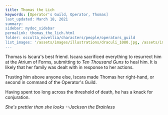 ```yaml
---
title: Thomas the Lich
keywords: [Operator's Guild, Operator, Thomas]
last_updated: March 18, 2021
summary: 
sidebar: mydoc_sidebar
permalink: thomas_the_lich.html
folder: occulta_novellia/characters/people/operators_guild
list_images: '/assets/images/illustrations/draculi_1080.jpg, /assets/images/illustrations/laurence_the_duelist_1080.png,/assets/images/illustrations/iscara_the_ten_thousand_guns_1080.png,/assets/images/illustrations/alpha_draculi_1080.png'
---
```


Thomas is Iscara's best friend. Iscara sacrificed everything to resurrect him at the Atrium of Forms, submitting to *Ten Thousand Guns* to heal him. It is likely that her family was dealt with in response to her actions.

Trusting him above anyone else, Iscara made Thomas her right-hand, or second in command of the Operator's Guild.

Having spent too long across the threshold of death, he has a knack for conjuration.

*She's prettier than she looks --Jackson the Brainless*
